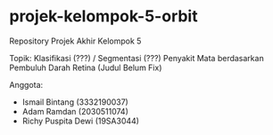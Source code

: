 # projek-kelompok-5-orbit
Repository Projek Akhir Kelompok 5



Topik: Klasifikasi (???) / Segmentasi (???) Penyakit Mata berdasarkan Pembuluh Darah Retina (Judul Belum Fix)


Anggota: 
- Ismail Bintang (3332190037)
- Adam Ramdan (2030511074)
- Richy Puspita Dewi (19SA3044)
